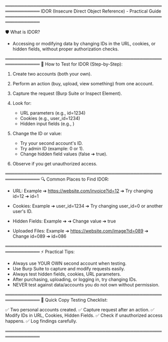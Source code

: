 ═════════════════════════════════════════════════════════════
IDOR (Insecure Direct Object Reference) - Practical Guide
═════════════════════════════════════════════════════════════

🛡️ What is IDOR?
- Accessing or modifying data by changing IDs in the URL, cookies, or hidden fields, without proper authorization checks.

═════════════════════════════════════════════════════════════
🧪 How to Test for IDOR (Step-by-Step):

1. Create two accounts (both your own).
2. Perform an action (buy, upload, view something) from one account.
3. Capture the request (Burp Suite or Inspect Element).
4. Look for:
   - URL parameters (e.g., id=1234)
   - Cookies (e.g., user_id=1234)
   - Hidden input fields (e.g., <input type="hidden" name="admin" value="false">)

5. Change the ID or value:
   - Try your second account's ID.
   - Try admin ID (example: 0 or 1).
   - Change hidden field values (false ➔ true).

6. Observe if you get unauthorized access.

═════════════════════════════════════════════════════════════
🔍 Common Places to Find IDOR:

- URL:
  Example ➔ https://website.com/invoice?id=12
  ➔ Try changing id=12 ➔ id=1

- Cookies:
  Example ➔ user_id=1234
  ➔ Try changing user_id=0 or another user's ID.

- Hidden Fields:
  Example ➔ 
  <input type="hidden" name="admin" value="false">
  ➔ Change value ➔ true

- Uploaded Files:
  Example ➔ https://website.com/image?id=089
  ➔ Change id=089 ➔ id=086

═════════════════════════════════════════════════════════════
⚡ Practical Tips:

- Always use YOUR OWN second account when testing.
- Use Burp Suite to capture and modify requests easily.
- Always test hidden fields, cookies, URL parameters.
- After purchasing, uploading, or logging in, try changing IDs.
- NEVER test against data/accounts you do not own without permission.

═════════════════════════════════════════════════════════════
🚀 Quick Copy Testing Checklist:

✅ Two personal accounts created.
✅ Capture request after an action.
✅ Modify IDs in URL, Cookies, Hidden Fields.
✅ Check if unauthorized access happens.
✅ Log findings carefully.

═════════════════════════════════════════════════════════════
